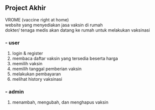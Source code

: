 ## Project Akhir

VROME (vaccine right at home) <br />
website yang menyediakan jasa vaksin di rumah<br />
dokter/ tenaga medis akan datang ke rumah untuk melakukan vaksinasi

### - user

1. login & register
2. membaca daftar vaksin yang tersedia beserta harga
3. memilih vaksin
4. memilih tanggal pemberian vaksin
5. melakukan pembayaran
6. melihat history vaksinasi

### - admin

1. menambah, mengubah, dan menghapus vaksin
